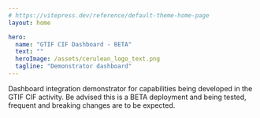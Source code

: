```yaml
---
# https://vitepress.dev/reference/default-theme-home-page
layout: home

hero:
  name: "GTIF CIF Dashboard - BETA"
  text: ""
  heroImage: /assets/cerulean_logo_text.png
  tagline: "Demonstrator dashboard"
---
```


Dashboard integration demonstrator for capabilities being developed in the GTIF CIF activity.
Be advised this is a BETA deployment and being tested, frequent and breaking changes are to be expected.